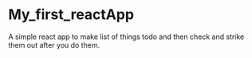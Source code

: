 # My_first_reactApp
A simple react app to make list of things todo and then check and strike them out after you do them.
